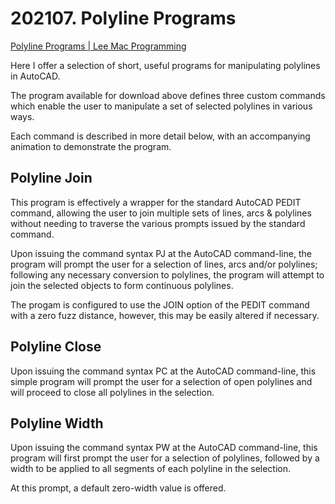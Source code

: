 # 202107. Polyline Programs

[Polyline Programs | Lee Mac Programming](http://www.lee-mac.com/polylineprograms.html)

Here I offer a selection of short, useful programs for manipulating polylines in AutoCAD.

The program available for download above defines three custom commands which enable the user to manipulate a set of selected polylines in various ways.

Each command is described in more detail below, with an accompanying animation to demonstrate the program.

## Polyline Join

This program is effectively a wrapper for the standard AutoCAD PEDIT command, allowing the user to join multiple sets of lines, arcs & polylines without needing to traverse the various prompts issued by the standard command.

Upon issuing the command syntax PJ at the AutoCAD command-line, the program will prompt the user for a selection of lines, arcs and/or polylines; following any necessary conversion to polylines, the program will attempt to join the selected objects to form continuous polylines.

The progam is configured to use the JOIN option of the PEDIT command with a zero fuzz distance, however, this may be easily altered if necessary.

## Polyline Close

Upon issuing the command syntax PC at the AutoCAD command-line, this simple program will prompt the user for a selection of open polylines and will proceed to close all polylines in the selection.

## Polyline Width

Upon issuing the command syntax PW at the AutoCAD command-line, this program will first prompt the user for a selection of polylines, followed by a width to be applied to all segments of each polyline in the selection.

At this prompt, a default zero-width value is offered.


